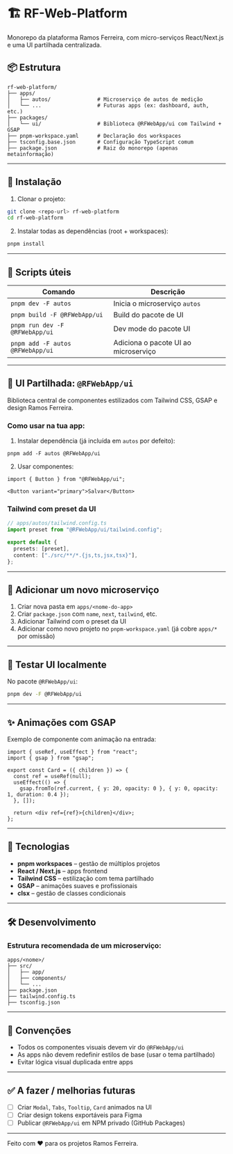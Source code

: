 
# 🏗️ RF-Web-Platform

Monorepo da plataforma Ramos Ferreira, com micro-serviços React/Next.js e uma UI partilhada centralizada.

## 📦 Estrutura

```
rf-web-platform/
├── apps/
│   ├── autos/               # Microserviço de autos de medição
│   └── ...                  # Futuras apps (ex: dashboard, auth, etc.)
├── packages/
│   └── ui/                  # Biblioteca @RFWebApp/ui com Tailwind + GSAP
├── pnpm-workspace.yaml      # Declaração dos workspaces
├── tsconfig.base.json       # Configuração TypeScript comum
├── package.json             # Raiz do monorepo (apenas metainformação)
```

---

## 🚀 Instalação

1. Clonar o projeto:

```bash
git clone <repo-url> rf-web-platform
cd rf-web-platform
```

2. Instalar todas as dependências (root + workspaces):

```bash
pnpm install
```

---

## 🔁 Scripts úteis

| Comando                                  | Descrição                                 |
|------------------------------------------|-------------------------------------------|
| `pnpm dev -F autos`                      | Inicia o microserviço `autos`             |
| `pnpm build -F @RFWebApp/ui`            | Build do pacote de UI                     |
| `pnpm run dev -F @RFWebApp/ui`          | Dev mode do pacote UI                     |
| `pnpm add -F autos @RFWebApp/ui`        | Adiciona o pacote UI ao microserviço      |

---

## 🎨 UI Partilhada: `@RFWebApp/ui`

Biblioteca central de componentes estilizados com Tailwind CSS, GSAP e design Ramos Ferreira.

### Como usar na tua app:

1. Instalar dependência (já incluída em `autos` por defeito):

```tsx
pnpm add -F autos @RFWebApp/ui
```

2. Usar componentes:

```tsx
import { Button } from "@RFWebApp/ui";

<Button variant="primary">Salvar</Button>
```

### Tailwind com preset da UI

```ts
// apps/autos/tailwind.config.ts
import preset from "@RFWebApp/ui/tailwind.config";

export default {
  presets: [preset],
  content: ["./src/**/*.{js,ts,jsx,tsx}"],
};
```

---

## 🧠 Adicionar um novo microserviço

1. Criar nova pasta em `apps/<nome-do-app>`
2. Criar `package.json` com `name`, `next`, `tailwind`, etc.
3. Adicionar Tailwind com o preset da UI
4. Adicionar como novo projeto no `pnpm-workspace.yaml` (já cobre `apps/*` por omissão)

---

## 🧪 Testar UI localmente

No pacote `@RFWebApp/ui`:

```bash
pnpm dev -F @RFWebApp/ui
```

---

## ✨ Animações com GSAP

Exemplo de componente com animação na entrada:

```tsx
import { useRef, useEffect } from "react";
import { gsap } from "gsap";

export const Card = ({ children }) => {
  const ref = useRef(null);
  useEffect(() => {
    gsap.fromTo(ref.current, { y: 20, opacity: 0 }, { y: 0, opacity: 1, duration: 0.4 });
  }, []);

  return <div ref={ref}>{children}</div>;
};
```

---

## 📐 Tecnologias

- **pnpm workspaces** – gestão de múltiplos projetos
- **React / Next.js** – apps frontend
- **Tailwind CSS** – estilização com tema partilhado
- **GSAP** – animações suaves e profissionais
- **clsx** – gestão de classes condicionais

---

## 🛠️ Desenvolvimento

### Estrutura recomendada de um microserviço:

```
apps/<nome>/
├── src/
│   ├── app/
│   ├── components/
│   └── ...
├── package.json
├── tailwind.config.ts
├── tsconfig.json
```

---

## 📌 Convenções

- Todos os componentes visuais devem vir do `@RFWebApp/ui`
- As apps não devem redefinir estilos de base (usar o tema partilhado)
- Evitar lógica visual duplicada entre apps

---

## ✅ A fazer / melhorias futuras

- [ ] Criar `Modal`, `Tabs`, `Tooltip`, `Card` animados na UI
- [ ] Criar design tokens exportáveis para Figma
- [ ] Publicar `@RFWebApp/ui` em NPM privado (GitHub Packages)

---

Feito com ❤️ para os projetos Ramos Ferreira.
